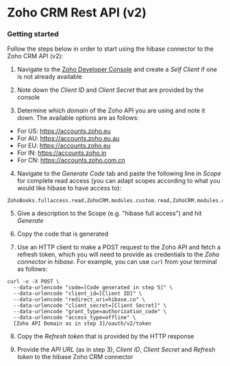 # Zoho CRM Rest API (v2)

### Getting started

Follow the steps below in order to start using the hibase connector to the Zoho CRM API (v2):

1. Navigate to the [Zoho Developer Console](https://api-console.zoho.eu/) and create a _Self Client_ if one is not already available

2. Note down the *Client ID* and *Client Secret* that are provided by the console

3. Determine which *domain* of the Zoho API you are using and note it down. The available options are as follows:
  - For US: https://accounts.zoho.eu
  - For AU: https://accounts.zoho.eu.au
  - For EU: https://accounts.zoho.eu
  - For IN: https://accounts.zoho.in
  - For CN: https://accounts.zoho.com.cn

4. Navigate to the *Generate Code* tab and paste the following line in *Scope* for complete read access (you can adapt scopes according to what you would like hibase to have access to): 

```
ZohoBooks.fullaccess.read,ZohoCRM.modules.custom.read,ZohoCRM.modules.contacts.read,ZohoCRM.modules.read,ZohoCRM.settings.read,ZohoCRM.users.read,ZohoCRM.org.read
```

5. Give a description to the Scope (e.g. "hibase full access") and hit *Generate*

6. Copy the code that is generated

7. Use an HTTP client to make a POST request to the Zoho API and fetch a refresh token, which you will need to provide as credentials to the *Zoho connector* in *hibase*. For example, you can use `curl` from your terminal as follows:

```
curl -v -X POST \
  --data-urlencode "code=[Code generated in step 5]" \
  --data-urlencode "client_id=[Client ID]" \
  --data-urlencode "redirect_uri=hibase.co" \
  --data-urlencode "client_secret=[Client Secret]" \
  --data-urlencode "grant_type=authorization_code" \
  --data-urlencode "access_type=offline" \
  [Zoho API Domain as in step 3]/oauth/v2/token
```

8. Copy the *Refresh token* that is provided by the HTTP response

9. Provide the *API URL* (as in step 3), *Client ID*, *Client Secret* and *Refresh token* to the hibase Zoho CRM connector